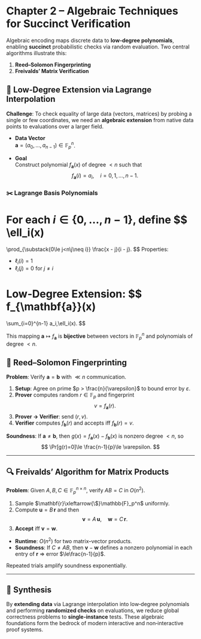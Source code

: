 
# Chapter 2 – Algebraic Techniques for Succinct Verification

Algebraic encoding maps discrete data to **low‑degree polynomials**, enabling **succinct** probabilistic checks via random evaluation. Two central algorithms illustrate this:

1. **Reed–Solomon Fingerprinting**
2. **Freivalds’ Matrix Verification**



## 🧬 Low‑Degree Extension via Lagrange Interpolation

**Challenge**: To check equality of large data (vectors, matrices) by probing a single or few coordinates, we need an **algebraic extension** from native data points to evaluations over a larger field.

- **Data Vector**  
  $\mathbf{a} = (a_0, \dots, a_{n-1}) \in \mathbb{F}_p^n$.

- **Goal**  
  Construct polynomial $f_{\mathbf{a}}(x)$ of degree $<n$ such that  
  $$f_{\mathbf{a}}(i) = a_i,\quad i=0,1,\dots,n-1.$$

### ✂️ Lagrange Basis Polynomials

For each $i\in\{0,\dots,n-1\}$, define
$$
\ell_i(x)
=
\prod_{\substack{0\le j<n\\j\neq i}}
\frac{x - j}{i - j}.
$$
Properties:

- $\ell_i(i) = 1$
- $\ell_i(j) = 0$ for $j \neq i$

**Low‑Degree Extension**:
$$
f_{\mathbf{a}}(x)
=
\sum_{i=0}^{n-1} a_i\,\ell_i(x).
$$

This mapping $\mathbf{a}\mapsto f_{\mathbf{a}}$ is **bijective** between vectors in $\mathbb{F}_p^n$ and polynomials of degree $<n$.



## 📝 Reed–Solomon Fingerprinting

**Problem**: Verify $\mathbf{a}=\mathbf{b}$ with $\ll n$ communication.

1. **Setup**: Agree on prime $p > \frac{n}{\varepsilon}$ to bound error by $\varepsilon$.
2. **Prover** computes random $r\in\mathbb{F}_p$ and fingerprint  
   $$
   v = f_{\mathbf{a}}(r).
   $$
3. **Prover → Verifier**: send $(r,v)$.
4. **Verifier** computes $f_{\mathbf{b}}(r)$ and accepts iff $f_{\mathbf{b}}(r)=v$.

**Soundness**: If $\mathbf{a}\neq\mathbf{b}$, then $g(x)=f_{\mathbf{a}}(x)-f_{\mathbf{b}}(x)$ is nonzero degree $<n$, so  
$$
\Pr[g(r)=0]\le \frac{n-1}{p}\le \varepsilon.
$$

---

## 🔍 Freivalds’ Algorithm for Matrix Products

**Problem**: Given $A,B,C\in\mathbb{F}_p^{n\times n}$, verify $AB=C$ in $O(n^2)$.

1. Sample $\mathbf{r}\xleftarrow{\$}\mathbb{F}_p^n$ uniformly.
2. Compute $\mathbf{u}=B\,\mathbf{r}$ and then
   $$\mathbf{v}=A\,\mathbf{u},\quad\mathbf{w}=C\,\mathbf{r}.$$
3. **Accept** iff $\mathbf{v}=\mathbf{w}$.

- **Runtime**: $O(n^2)$ for two matrix–vector products.
- **Soundness**: If $C\neq AB$, then $\mathbf{v}-\mathbf{w}$ defines a nonzero polynomial in each entry of $\mathbf{r}$ ⇒ error $\le\frac{n-1}{p}$.

Repeated trials amplify soundness exponentially.

---

## 🌟 Synthesis

By **extending data** via Lagrange interpolation into low‑degree polynomials and performing **randomized checks** on evaluations, we reduce global correctness problems to **single-instance** tests. These algebraic foundations form the bedrock of modern interactive and non‑interactive proof systems.
